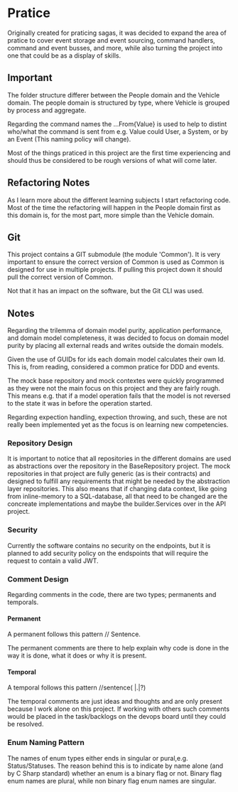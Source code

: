 # Pratice

Originally created for praticing sagas, it was decided to expand the area of pratice to cover event storage and event sourcing, command handlers, command and event busses, and more, while also turning the project into one that could be as a display of skills.


## Important

The folder structure differer between the People domain and the Vehicle domain.
The people domain is structured by type, where Vehicle is grouped by process and aggregate.

Regarding the command names the ...From{Value} is used to help to distint who/what the command is sent from e.g. Value could User, a System, or by an Event (This naming policy will change).

Most of the things praticed in this project are the first time experiencing and should thus be considered to be rough versions of what will come later.

## Refactoring Notes

As I learn more about the different learning subjects I start refactoring code. Most of the time the refactoring will happen in the People domain first as this domain is, for the most part, more simple than the Vehicle domain.

## Git

This project contains a GIT submodule (the module 'Common'). It is very important to ensure the correct version of Common is used as Common is designed for use in multiple projects. 
If pulling this project down it should pull the correct version of Common.

Not that it has an impact on the software, but the Git CLI was used.

## Notes

Regarding the trilemma of domain model purity, application performance, and domain model completeness, it was decided to focus on domain model purity by placing all external reads and writes outside the domain models.

Given the use of GUIDs for ids each domain model calculates their own Id. This is, from reading, considered a common pratice for DDD and events.

The mock base repository and mock contextes were quickly programmed as they were not the main focus on this project and they are fairly rough. This means e.g. that if a model operation fails that the model is not reversed to the state it was in before the operation started.

Regarding expection handling, expection throwing, and such, these are not really been implemented yet as the focus is on learning new competencies.

### Repository Design

It is important to notice that all repositories in the different domains are used as abstractions over the repository in the BaseRepository project. 
The mock repositories in that project are fully generic (as is their contracts) and designed to fulfill any requirements that might be needed by the abstraction layer repositories.
This also means that if changing data context, like going from inline-memory to a SQL-database, all that need to be changed are the concreate implementations and maybe the builder.Services over in the API project. 


### Security

Currently the software contains no security on the endpoints, but it is planned to add security policy on the endspoints that will require the request to contain a valid JWT. 

### Comment Design

Regarding comments in the code, there are two types; permanents and temporals. 

#### Permanent

A permanent follows this pattern // Sentence.

The permanent comments are there to help explain why code is done in the way it is done, what it does or why it is present. 

#### Temporal

A temporal follows this pattern //sentence( |.|?)

The temporal comments are just ideas and thoughts and are only present because I work alone on this project. If working with others such comments would be placed in the task/backlogs on the devops board until they could be resolved.


### Enum Naming Pattern

The names of enum types either ends in singular or pural,e.g. Status/Statuses.
The reason behind this is to indicate by name alone (and by C Sharp standard) whether an enum is a binary flag or not.
Binary flag enum names are plural, while non binary flag enum names are singular.


